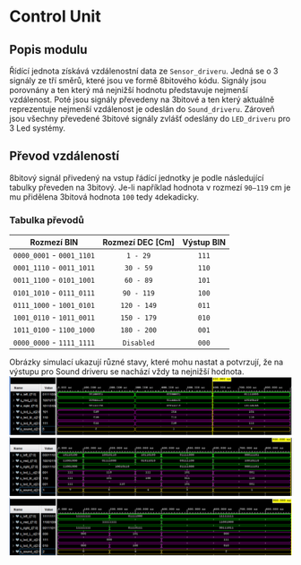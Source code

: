 # Control Unit
## Popis modulu 
Řídící jednota získává vzdálenostní data ze `Sensor_driveru`. Jedná se o 3 signály ze tří směrů, které jsou ve formě 8bitového kódu. Signály jsou porovnány a ten který má nejnižší hodnotu představuje nejmenší vzdálenost. Poté jsou signály převedeny na 3bitové a ten který aktuálně reprezentuje nejmenší vzdálenost je odeslán do `Sound_driveru`. Zároveň jsou všechny převedené 3bitové signály zvlášť odeslány do `LED_driveru` pro 3 Led systémy.

## Převod vzdáleností
8bitový signál přivedený na vstup řádící jednotky je podle následující tabulky převeden na 3bitový. Je-li například hodnota v rozmezí `90–119` cm je mu přidělena 3bitová hodnota `100` tedy `4`dekadicky.
### Tabulka převodů
| **Rozmezí BIN** | **Rozmezí DEC [Cm]** | **Výstup BIN** |
   | :-: | :-: | :-: |
   | `0000_0001` - `0001_1101` | `1 - 29` | `111` |
   | `0001_1110` - `0011_1011` | `30 - 59` | `110` |
   | `0011_1100` - `0101_1001` | `60 - 89` | `101` |
   | `0101_1010` - `0111_0111` | `90 - 119` | `100` |
   | `0111_1000` - `1001_0101` | `120 - 149` | `011` |
   | `1001_0110` - `1011_0011` | `150 - 179` | `010` |
   | `1011_0100` - `1100_1000` | `180 - 200` | `001` |
   | `0000_0000` - `1111_1111` | `Disabled` | `000` |

Obrázky simulací ukazují různé stavy, které mohu nastat a potvrzují, že na výstupu pro Sound driveru se nachází vždy ta nejnižší hodnota.
![Sim1](Img/Obr1.png)
![Sim2](Img/Obr2.png)
![Sim3](Img/Obr3.png)

